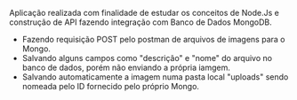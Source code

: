 Aplicação realizada com finalidade de estudar os conceitos de Node.Js e construção de API fazendo integração com Banco de Dados MongoDB.

- Fazendo requisição POST pelo postman de arquivos de imagens para o Mongo.
- Salvando alguns campos como "descrição" e "nome" do arquivo no banco de dados, porém não enviando a própria iamgem.
- Salvando automaticamente a imagem numa pasta local "uploads" sendo nomeada pelo ID fornecido pelo próprio Mongo.
